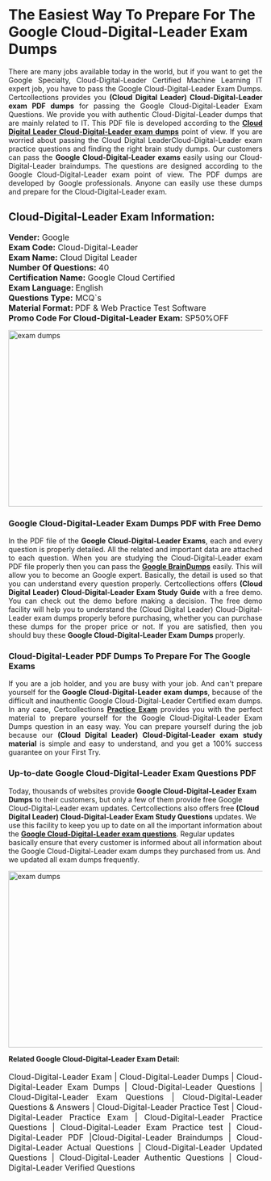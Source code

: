 <h1>The Easiest Way To Prepare For The Google Cloud-Digital-Leader Exam Dumps</h1> <p style="text-align:justify">There are many jobs available today in the world, but if you want to get the Google Specialty, Cloud-Digital-Leader Certified Machine Learning IT expert job, you have to pass the Google Cloud-Digital-Leader Exam Dumps. Certcollections provides you <strong>(Cloud Digital Leader) Cloud-Digital-Leader exam PDF dumps</strong> for passing the Google Cloud-Digital-Leader Exam Questions. We provide you with authentic Cloud-Digital-Leader dumps that are mainly related to IT. This PDF file is developed according to the <a href="https://www.certsofficial.com/google/cloud-digital-leader-questions"><strong>Cloud Digital Leader Cloud-Digital-Leader exam dumps</strong></a> point of view. If you are worried about passing the Cloud Digital LeaderCloud-Digital-Leader exam practice questions and finding the right brain study dumps. Our customers can pass the <strong>Google Cloud-Digital-Leader exams </strong>easily using our Cloud-Digital-Leader braindumps. The questions are designed according to the Google Cloud-Digital-Leader exam point of view. The PDF dumps are developed by Google professionals. Anyone can easily use these dumps and prepare for the Cloud-Digital-Leader exam.</p> <h2><strong>Cloud-Digital-Leader Exam Information:</strong></h2> <p><span style="font-size:16px"><strong>Vender:</strong> Google<br /> <strong>Exam Code:</strong> Cloud-Digital-Leader<br /> <strong>Exam Name:</strong> Cloud Digital Leader<br /> <strong>Number Of Questions:</strong> 40<br /> <strong>Certification Name:</strong> Google Cloud Certified<br /> <strong>Exam Language: </strong>English<br /> <strong>Questions Type:</strong> MCQ`s<br /> <strong>Material Format: </strong>PDF & Web Practice Test Software<br /> <strong>Promo Code For Cloud-Digital-Leader Exam:</strong> SP50%OFF</span></p> <p><a href="https://www.certsofficial.com/google/cloud-digital-leader-questions" rel="no-follow"><img alt="exam dumps" src="https://www.certcollections.com/uploads/content/certsofficial.jpg" style="height:350px; width:750px" /></a></p> <h3><strong>Google Cloud-Digital-Leader Exam Dumps PDF with Free Demo</strong></h3> <p style="text-align:justify">In the PDF file of the <strong>Google Cloud-Digital-Leader Exams</strong>, each and every question is properly detailed. All the related and important data are attached to each question. When you are studying the Cloud-Digital-Leader exam PDF file properly then you can pass the <a href="https://www.certsofficial.com/google-dumps"><strong>Google BrainDumps</strong></a> easily. This will allow you to become an Google expert. Basically, the detail is used so that you can understand every question properly. Certcollections offers <strong>(Cloud Digital Leader) Cloud-Digital-Leader Exam Study Guide</strong> with a free demo. You can check out the demo before making a decision. The free demo facility will help you to understand the (Cloud Digital Leader) Cloud-Digital-Leader exam dumps properly before purchasing, whether you can purchase these dumps for the proper price or not. If you are satisfied, then you should buy these <strong>Google Cloud-Digital-Leader Exam Dumps</strong> properly.</p> <h3><strong>Cloud-Digital-Leader PDF Dumps To Prepare For The Google Exams</strong></h3> <p style="text-align:justify">If you are a job holder, and you are busy with your job. And can't prepare yourself for the <strong>Google Cloud-Digital-Leader exam dumps</strong>, because of the difficult and inauthentic Google Cloud-Digital-Leader Certified exam dumps. In any case, Certcollections <strong><a href="https://www.certsofficial.com/">Practice Exam</a></strong> provides you with the perfect material to prepare yourself for the Google Cloud-Digital-Leader Exam Dumps question in an easy way. You can prepare yourself during the job because our <strong>(Cloud Digital Leader) Cloud-Digital-Leader exam study material</strong> is simple and easy to understand, and you get a 100% success guarantee on your First Try.</p> <h3><strong>Up-to-date Google Cloud-Digital-Leader Exam Questions PDF</strong></h3> <p>Today, thousands of websites provide <strong>Google Cloud-Digital-Leader Exam Dumps</strong> to their customers, but only a few of them provide free Google Cloud-Digital-Leader exam updates. Certcollections also offers free <strong>(Cloud Digital Leader) Cloud-Digital-Leader Exam Study Questions</strong> updates. We use this facility to keep you up to date on all the important information about the <a href="https://www.certsofficial.com/google/cloud-digital-leader-questions"><strong>Google Cloud-Digital-Leader exam questions</strong></a>. Regular updates basically ensure that every customer is informed about all information about the Google Cloud-Digital-Leader exam dumps they purchased from us. And we updated all exam dumps frequently.</p> <p><a href="https://www.certsofficial.com/google/cloud-digital-leader-questions"><img alt="exam dumps " src="https://www.certcollections.com/uploads/content/certsofficial2.jpg" style="height:350px; width:750px" /></a></p> <p style="text-align:justify"><span style="font-size:14px"><strong>Related Google Cloud-Digital-Leader Exam Detail:</strong></span><br /> <br /> <span style="font-size:16px">Cloud-Digital-Leader Exam | Cloud-Digital-Leader Dumps | Cloud-Digital-Leader Exam Dumps | Cloud-Digital-Leader Questions | Cloud-Digital-Leader Exam Questions | Cloud-Digital-Leader Questions & Answers | Cloud-Digital-Leader Practice Test | Cloud-Digital-Leader Practice Exam | Cloud-Digital-Leader Practice Questions | Cloud-Digital-Leader Exam Practice test | Cloud-Digital-Leader PDF |Cloud-Digital-Leader Braindumps | Cloud-Digital-Leader Actual Questions | Cloud-Digital-Leader Updated Questions | Cloud-Digital-Leader Authentic Questions | Cloud-Digital-Leader Verified Questions</span></p>

